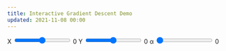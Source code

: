 ```yaml
---
title: Interactive Gradient Descent Demo
updated: 2021-11-08 00:00
---
```


<!-- Load plotly.js into the DOM -->
<script src='https://cdn.plot.ly/plotly-2.4.2.min.js'></script>
<script src="https://cdnjs.cloudflare.com/ajax/libs/rangeslider.js/2.3.3/rangeslider.min.js" integrity="sha512-BUlWdwDeJo24GIubM+z40xcj/pjw7RuULBkxOTc+0L9BaGwZPwiwtbiSVzv31qR7TWx7bs6OPTE5IyfLOorboQ==" crossorigin="anonymous" referrerpolicy="no-referrer"></script>

<!-- <div id='plot-0'>Plotly chart will be drawn inside this DIV</div> -->

<div id='plot-1'><!-- Plotly chart will be drawn inside this DIV --></div>

<span class="slider-container">
    <span class="slider-label" class="slider-label">X</span>
    <span>
        <input class="slider" id="x-slider" type="range" min="-3" max="3" value="0" step="0.05">
    </span>
    <span class="slider-value" id="x-slider-value">0</span>
</span>

<span class="slider-container">
    <span class="slider-label" >Y</span>
    <input class="slider" id="y-slider" type="range" min="-3" max="3" value="0" step="0.05">
    <span class="slider-value" id="y-slider-value">0</span>
</span>

<span class="slider-container">
    <span class="slider-label" >&#945;</span>
    <input class="slider" id="alpha-slider" type="range" min="0" max="0.2" value="0" step="0.001">
    <span class="slider-value" id="alpha-slider-value">0</span>
</span>


<script src="https://cdnjs.cloudflare.com/ajax/libs/mathjs/9.5.1/math.js" integrity="sha512-AfRcJIj922x/jSJpQLnry0DYIBg6EGCtwk/MiQ6QvDlzb7kNFxH8EdqXLkaXXY3YHQS9FrSb8H7LzuLn0CZQ1A==" crossorigin="anonymous" referrerpolicy="no-referrer"></script>
<script src="/assets/js/gradient-descent.js" async></script>